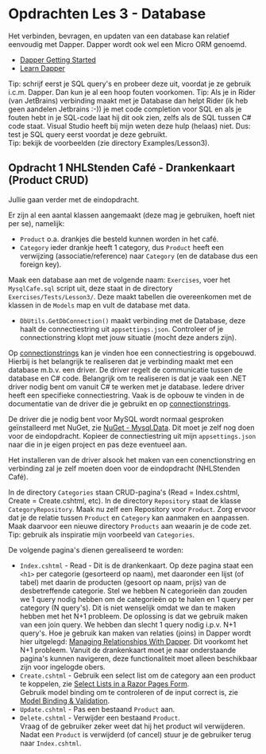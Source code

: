 # Opdrachten Les 3 - Database

Het verbinden, bevragen, en updaten van een database kan relatief eenvoudig met Dapper.
Dapper wordt ook wel een Micro ORM genoemd.

* [Dapper Getting Started](https://dapper-tutorial.net/dapper)
* [Learn Dapper](https://www.learndapper.com/)

Tip: schrijf eerst je SQL query's en probeer deze uit, voordat je ze gebruik i.c.m. Dapper. Dan kun je al een hoop fouten voorkomen.
Tip: Als je in Rider (van JetBrains) verbinding maakt met je Database dan helpt Rider (ik heb geen aandelen Jetbrains :-)) je met code completion voor SQL en als je fouten hebt in je SQL-code laat hij dit ook zien, 
zelfs als de SQL tussen C# code staat. Visual Studio heeft bij mijn weten deze hulp (helaas) niet. Dus: test je SQL query eerst voordat je deze gebruikt.   
Tip: bekijk de voorbeelden (zie directory Examples/Lesson3).

## Opdracht 1 NHLStenden Café - Drankenkaart (Product CRUD)

Jullie gaan verder met de eindopdracht.  
 
Er zijn al een aantal klassen aangemaakt (deze mag je gebruiken, hoeft niet per se), namelijk:  
- `Product` o.a. drankjes die besteld kunnen worden in het café.
- `Category` ieder drankje heeft 1 category, dus `Product` heeft een verwijzing (associatie/reference) naar `Category` (en de database dus een foreign key).  

Maak een database aan met de volgende naam: `Exercises`, voer het `MysqlCafe.sql` script uit, deze staat in de directory `Exercises/Tests/Lesson3/`.
Deze maakt tabellen die overeenkomen met de klassen in de `Models` map en vult de database met data.

- `DbUtils.GetDbConnection()` maakt verbinding met de Database, deze haalt de connectiestring uit `appsettings.json`. 
Controleer of je connectionstring klopt met jouw situatie (mocht deze anders zijn). 
  
Op [connectionstrings](https://www.connectionstrings.com/) kan je vinden hoe een connectiestring is opgebouwd.
Hierbij is het belangrijk te realiseren dat je verbinding maakt met een database m.b.v. een driver. De driver regelt de communicatie tussen de database en C# code.
Belangrijk om te realiseren is dat je vaak een .NET driver nodig bent om vanuit C# te werken met je database. 
Iedere driver heeft een specifieke connectiestring. Vaak is de opbouw te vinden in de documentatie van de driver die je gebruikt en op [connectionstrings](https://www.connectionstrings.com/).  

De driver die je nodig bent voor MySQL wordt normaal gesproken geïnstalleerd met NuGet, zie [NuGet - Mysql.Data](https://www.nuget.org/packages/MySql.Data/). Dit moet je zelf nog doen voor de eindopdracht.
Kopieer de connectiestring uit mijn `appsettings.json` naar die in je eigen project en pas deze eventueel aan.

Het installeren van de driver alsook het maken van een conenctionstring en verbinding zal je zelf moeten doen voor de eindopdracht (NHLStenden Café).

In de directory `Categories` staan CRUD-pagina's (Read = Index.cshtml, Create = Create.cshtml, etc).
In de directory `Repository` staat de klasse `CategoryRepository`. 
Maak nu zelf een Repository voor `Product`. Zorg ervoor dat je de relatie tussen `Product` en `Category` kan aanmaken en aanpassen.
Maak daarvoor een nieuwe directory `Products` aan weaarin je de code zet. Tip: gebruik als inspiratie mijn voorbeeld van `Categories`.

De volgende pagina's dienen gerealiseerd te worden:
- `Index.cshtml` - Read - Dit is de drankenkaart. Op deze pagina staat een `<h1>` per categorie (gesorteerd op naam), met daaronder een lijst (of tabel) met daarin de producten (gesoort op naam, prijs) van de desbetreffende categorie.
Stel we hebben N categorieën dan zouden we 1 query nodig hebben om de categorieën op te halen en 1 query per category (N query's). Dit is niet wenselijk omdat we dan te maken hebben met het N+1 probleem.
De oplossing is dat we gebruik maken van een join query. We hebben dan slecht 1 query nodig i.p.v. N+1 query's. Hoe je gebruik kan maken van relaties (joins) in Dapper wordt hier uitgelegd:
[Managing Relationships With Dapper](https://www.learndapper.com/relationships). Dit voorkomt het N+1 probleem.
Vanuit de drankenkaart moet je naar onderstaande pagina's kunnen navigeren, deze functionaliteit moet alleen beschikbaar zijn voor ingelogde obers.
- `Create.cshtml` - Gebruik een select list om de category aan een product te koppelen, zie [Select Lists in a Razor Pages Form](https://www.learnrazorpages.com/razor-pages/forms/select-lists).  
Gebruik model binding om te controleren of de input correct is, zie [Model Binding & Validation](https://www.learnrazorpages.com/razor-pages/validation).  
- `Update.cshtml` - Pas een bestaand `Product` aan.       
- `Delete.cshtml` - Verwijder een bestaand `Product`.   
Vraag of de gebruiker zeker weet dat hij het product wil verwijderen. Nadat een `Product` is verwijderd (of cancel) stuur je de gebruiker terug naar `Index.cshtml`.
